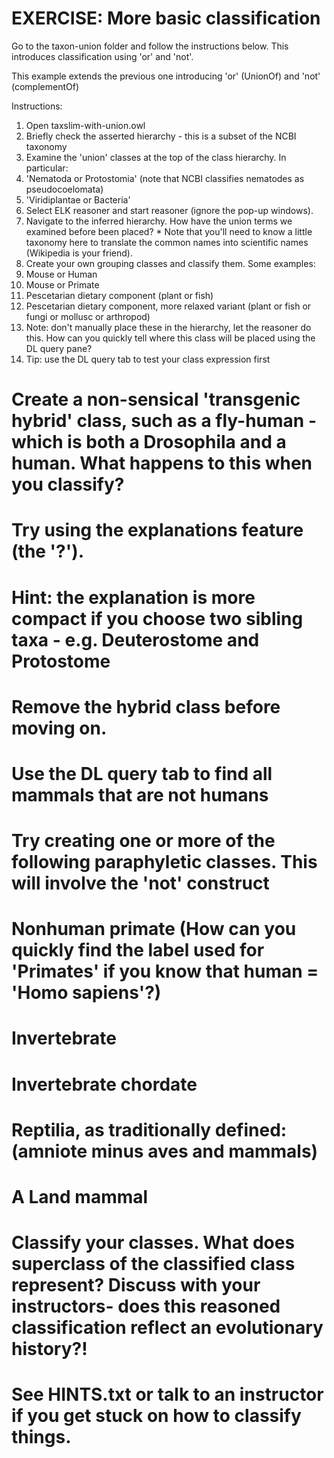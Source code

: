 # EXERCISE: More basic classification

Go to the taxon-union folder and follow the instructions below. This introduces classification using 'or' and 'not'.

This example extends the previous one introducing 'or' (UnionOf) and 'not' (complementOf)

Instructions:

1. Open taxslim-with-union.owl
2. Briefly check the asserted hierarchy - this is a subset of the NCBI taxonomy
3. Examine the 'union' classes at the top of the class hierarchy. In particular:
  1. 'Nematoda or Protostomia' (note that NCBI classifies nematodes as pseudocoelomata)
  2. 'Viridiplantae or Bacteria'
4. Select ELK reasoner and start reasoner (ignore the pop-up windows).
5. Navigate to the inferred hierarchy. How have the union terms we examined before been placed? \* Note that you'll need to know a little taxonomy here to translate the common names into scientific names (Wikipedia is your friend).
6. Create your own grouping classes and classify them. Some examples:
  1. Mouse or Human
  2. Mouse or Primate
  3. Pescetarian dietary component (plant or fish)
  4. Pescetarian dietary component, more relaxed variant (plant or fish or fungi or mollusc or arthropod)
7. Note: don't manually place these in the hierarchy, let the reasoner do this.  How can you quickly tell where this class will be placed using the DL query pane?
8. Tip: use the DL query tab to test your class expression first

# Create a non-sensical 'transgenic hybrid' class, such as a fly-human - which is both a Drosophila and a human. What happens to this when you classify?

# Try using the explanations feature (the '?').

 # Hint: the explanation is more compact if you choose two sibling taxa - e.g. Deuterostome and Protostome

# Remove the hybrid class before moving on.

# Use the DL query tab to find all mammals that are not humans

# Try creating one or more of the following paraphyletic classes. This will involve the 'not' construct

 # Nonhuman primate (How can you quickly find the label used for 'Primates' if you know that human = 'Homo sapiens'?)

 # Invertebrate

 # Invertebrate chordate

 # Reptilia, as traditionally defined: (amniote minus aves and mammals)

 # A Land mammal

# Classify your classes. What does superclass of the classified class represent?  Discuss with your instructors- does this reasoned classification reflect an evolutionary history?!

# See HINTS.txt or talk to an instructor if you get stuck on how to classify things.
